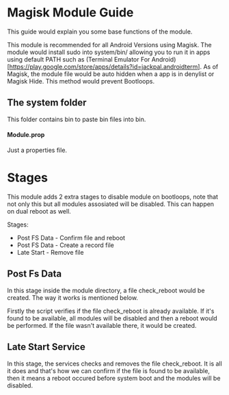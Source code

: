 # Magisk Module Guide

This guide would explain you some base functions of the module.

This module is recommended for all Android Versions using Magisk. The module would install sudo into system/bin/ allowing you to run it in apps using default PATH such as (Terminal Emulator For Android)[https://play.google.com/store/apps/details?id=jackpal.androidterm]. As of Magisk, the module file would be auto hidden when a app is in denylist or Magisk Hide. This method would prevent Bootloops.

## The system folder
This folder contains bin to paste bin files into bin.

#### Module.prop
Just a properties file.

# Stages
This module adds 2 extra stages to disable module on bootloops, note that not only this but all modules assosiated will be disabled. This can happen on dual reboot as well.

Stages:  
* Post FS Data - Confirm file and reboot
* Post FS Data - Create a record file
* Late Start - Remove file

## Post Fs Data

In this stage inside the module directory, a file check_reboot would be created. The way it works is mentioned below.

Firstly the script verifies if the file check_reboot is already available. If it's found to be available, all modules will be disabled and then a reboot would be performed. If the file wasn't available there, it would be created.

## Late Start Service

In this stage, the services checks and removes the file check_reboot. It is all it does and that's how we can confirm if the file is found to be available, then it means a reboot occured before system boot and the modules will be disabled.